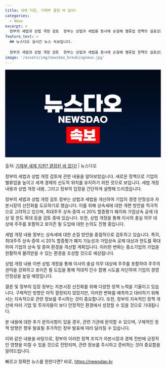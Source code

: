 ```yaml
---
title: 세제 지원, 기재부 결정 바 없어!
categories:
  - News
excerpt: >
  정부의 세법과 상법 개정 검토  정부는 상법과 세법을 동시에 손질해 밸류업 정책의 실효성을 높이겠다는 복안입…
feature_text: >
  ## 뉴스다오 실시간 뉴스 속보입니다.

  정부의 세법과 상법 개정 검토  정부는 상법과 세법을 동시에 손질해 밸류업 정책의 실효성을 높이겠다는 복안입…
image: '/assets/img/newsdao_breakingnews.jpg'
---
```


![뉴스다오 속보](/assets/img/newsdao_breakingnews.jpg)

<p>출처: <a href="https://newsdao.kr/4243" rel="dofollow">기재부 세제 지원? 결정된 바 없다!</a> | 뉴스다오</p>

정부의 세법과 상법 개정 검토에 관한 내용을 알아보았습니다. 새로운 정책으로 기업의 밸류업을 높이고 세계 경제의 선도적 위치를 유지하기 위한 것으로 보입니다. 세법 개정 내용과 상법 개정 내용, 그리고 정부의 입장을 간단하게 설명해 드리겠습니다.

정부의 세법과 상법 개정 검토
정부는 상법과 세법을 개선하여 기업의 경영 안정성과 자본시장의 선진화를 도모하기로 했습니다. 이를 위해 상속세에 대한 개편 방안을 적극적으로 고려하고 있으며, 최대주주 상속·증여 시 20% 할증평가 폐지와 가업상속 공제 대상 및 한도 확대 등을 검토 중에 있습니다. 또한, 상법 개정을 통해 이사의 충실 의무 대상에 주주를 포함하고 포이즌 필 도입에 대한 논의도 진행 중입니다.

세법 개정 내용
정부는 상속세에 대한 손질 방안을 중점적으로 검토하고 있습니다. 특히, 최대주주 상속·증여 시 20% 할증평가 폐지 가능성과 가업상속 공제 대상과 한도를 확대하여 기업의 상속 및 증여 환경을 개선할 계획입니다. 이러한 변화는 중소기업의 가업을 원활하게 물려받을 수 있는 환경을 조성할 것으로 예상됩니다.

상법 개정 내용
이번 상법 개정을 통해 이사의 충실 의무 대상에 주주를 포함하여 주주의 권익을 강화하고 포이즌 필 도입을 통해 적대적 인수 합병 시도를 차단하여 기업의 경영 안정성을 높일 예정입니다.

결론 및 정부의 입장
정부는 자본시장 선진화를 위해 다양한 정책 노력을 기울이고 있습니다. 구체적인 방향은 아직 결정되지 않았지만, 이러한 변화를 예측하고 대비하기 위해서는 지속적으로 관련 정보를 주시하는 것이 중요합니다. 또한, 정부의 지속적인 정책 개선에 따라 기업 및 투자자들이 보다 안정적인 환경에서 성장할 수 있을 것으로 기대됩니다.

본 내용에 대한 추가 문의사항이 있을 경우, 관련 기관에 문의할 수 있으며, 구체적인 정책 방향은 향후 발표될 추가적인 정부 발표에 따라 달라질 수 있습니다.

이와 같은 내용을 바탕으로, 정부의 이러한 정책 조치가 자본시장과 경제 전반에 긍정적인 영향을 미칠 수 있을 것으로 전망되며, 관련 정보를 주시하고 준비하는 것이 중요함을 알려드립니다. 

빠르고 정확한 뉴스를 원한다면? 바로, <a href="https://newsdao.kr" rel="dofollow">https://newsdao.kr</a>


